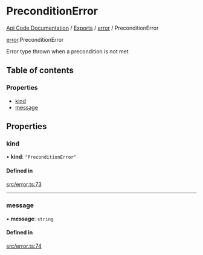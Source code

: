 # PreconditionError
 
[Api Code Documentation](../README.md) / [Exports](../modules.md) / [error](../modules/error.md) / PreconditionError

[error](../modules/error.md).PreconditionError

Error type thrown when a precondition is not met

## Table of contents

### Properties

- [kind](error.PreconditionError.md#kind)
- [message](error.PreconditionError.md#message)

## Properties

### kind

• **kind**: ``"PreconditionError"``

#### Defined in

[src/error.ts:73](https://github.com/openkfw/TruBudget/blob/965031f/api/src/error.ts#L73)

___

### message

• **message**: `string`

#### Defined in

[src/error.ts:74](https://github.com/openkfw/TruBudget/blob/965031f/api/src/error.ts#L74)
